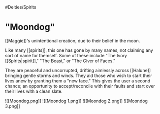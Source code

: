 #Deities/Spirits
# "Moondog"
[[Maggie]]'s unintentional creation, due to their belief in the moon.

Like many [[spirits]], this one has gone by many names, not claiming any sort of name for themself. Some of these include "The Ivory [[Spirits|spirit]]," "The Beast," or "The Giver of Faces."

They are peaceful and uncorrupted, drifting aimlessly across [[Halune]] bringing gentle storms and winds. They aid those who wish to start their lives anew by granting them a "new face." This gives the user a second chance; an opportunity to accept/reconcile with their faults and start over their lives with a clean slate.

![[Moondog.png]]
![[Moondog 1.png]]
![[Moondog 2.png]]
![[Moondog 3.png]]

